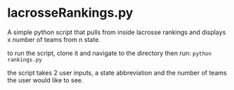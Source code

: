 # lacrosseRankings.py
A simple python script that pulls from inside lacrosse rankings and displays x number of teams from n state.

to run the script, clone it and navigate to the directory then run:
```python rankings.py```

the script takes 2 user inputs, a state abbreviation and the number of teams the user would like to see.
